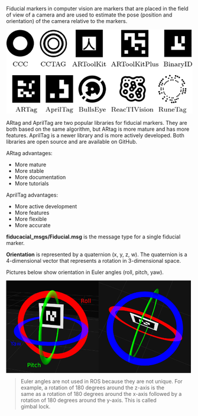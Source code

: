 Fiducial markers in computer vision are markers that are placed in the field of view of a camera and are used to estimate the pose (position and orientation) of the camera relative to the markers.

<img src="images/fiducial_markers.png" alt="Fiducial markers" width="550">

ARtag and AprilTag are two popular libraries for fiducial markers. They are both based on the same algorithm, but ARtag is more mature and has more features. AprilTag is a newer library and is more actively developed. Both libraries are open source and are available on GitHub.

ARtag advantages:
- More mature
- More stable
- More documentation
- More tutorials

AprilTag advantages: 
- More active development
- More features
- More flexible
- More accurate

**fiducacial_msgs/Fiducial.msg** is the message type for a single fiducial marker.

**Orientation** is represented by a quaternion (x, y, z, w). The quaternion is a 4-dimensional vector that represents a rotation in 3-dimensional space.

Pictures below show orientation in Euler angles (roll, pitch, yaw). 

<div style="display: flex; align-items: flex-end;">
  <img src="images/roll_pitch_yaw_1.png" alt="Roll Pitch Yaw" width="250">
  <img src="images/roll_pitch_yaw_2.png" alt="Roll Pitch Yaw" width="250">
</div>  

> Euler angles are not used in ROS because they are not unique. For example, a rotation of 180 degrees around the z-axis is the  
> same as a rotation of 180 degrees around the x-axis followed by a rotation of 180 degrees around the y-axis. This is called  
> gimbal lock.
  